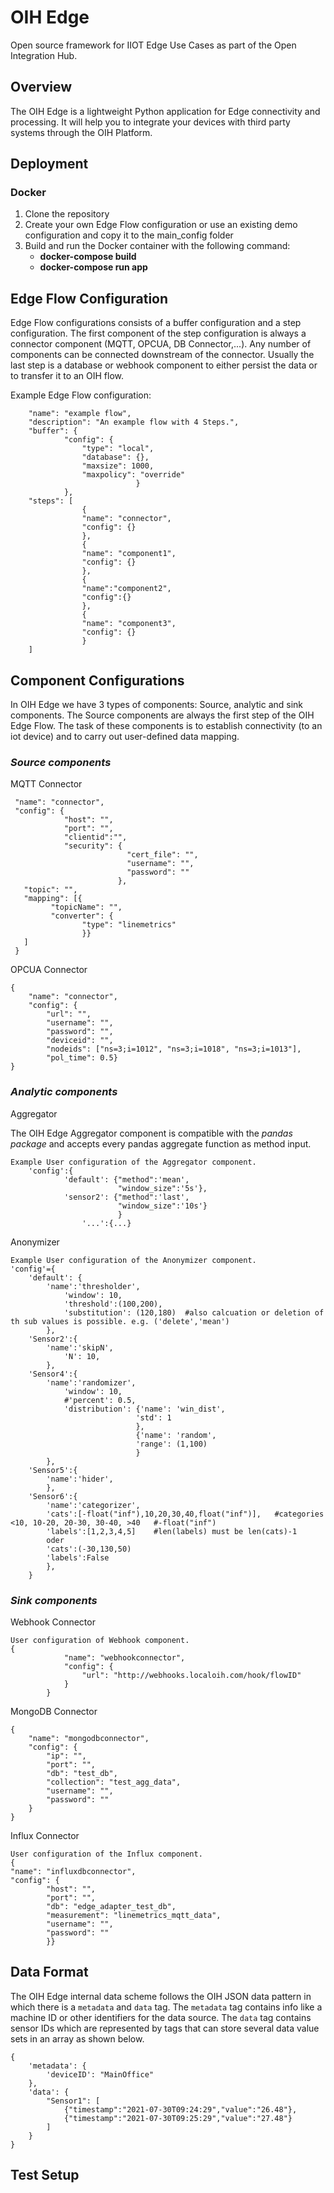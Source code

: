 # OIH Edge

Open source framework for IIOT Edge Use Cases as part of the Open Integration Hub.

## Overview

The OIH Edge is a lightweight Python application for Edge connectivity and processing. It will help you to integrate your devices with third party systems through the OIH Platform. 

## Deployment


### Docker 

1. Clone the repository
2. Create your own Edge Flow configuration or use an existing demo configuration and copy it to the main_config folder
3. Build and run the Docker container with the following command:
   - **docker-compose build**
   - **docker-compose run app**

## Edge Flow Configuration

Edge Flow configurations consists of a buffer configuration and a step configuration. The first component of the step configuration is always a connector component (MQTT, OPCUA, DB Connector,...).  Any number of components can be connected downstream of the connector. Usually the last step is a database or webhook component to either persist the data or to transfer it to an OIH flow.

Example Edge Flow configuration:




        "name": "example flow",
        "description": "An example flow with 4 Steps.",
        "buffer": {
                "config": {
                    "type": "local",
                    "database": {},
                    "maxsize": 1000,
                    "maxpolicy": "override"
                                }
                },
        "steps": [
                    {
                    "name": "connector",
                    "config": {}
                    },
                    {
                    "name": "component1",
                    "config": {}
                    },
                    {
                    "name":"component2",
                    "config":{}
                    },
                    {
                    "name": "component3",
                    "config": {}
                    }
        ]


## Component Configurations

In OIH Edge we have 3 types of components: Source, analytic and sink components. The Source components are always the first step of the OIH Edge Flow. The task of these components is to establish connectivity (to an iot device) and to carry out user-defined data mapping.

### _Source components_

MQTT Connector

     "name": "connector",
     "config": {
                "host": "",
                "port": "",
                "clientid":"",
                "security": {
                              "cert_file": "",
                              "username": "",
                              "password": ""
                            },
       "topic": "",
       "mapping": [{
             "topicName": "",
             "converter": {
                    "type": "linemetrics"
                    }}
       ]
     }

OPCUA Connector

    {
        "name": "connector",
        "config": {
            "url": "",
            "username": "",
            "password": "",
            "deviceid": "",
            "nodeids": ["ns=3;i=1012", "ns=3;i=1018", "ns=3;i=1013"],
            "pol_time": 0.5}
    }

### _Analytic components_

Aggregator

The OIH Edge Aggregator component is compatible with the _pandas package_ and accepts every pandas aggregate function as method input.

    Example User configuration of the Aggregator component.
        'config':{ 
                'default': {"method":'mean',
                            "window_size":'5s'},	                            
                'sensor2': {"method":'last',
                            "window_size":'10s'} 
                            }
                    '...':{...}

Anonymizer

    Example User configuration of the Anonymizer component.
    'config'={ 
        'default': {
            'name':'thresholder',
                'window': 10,
                'threshold':(100,200),
                'substitution': (120,180)  #also calcuation or deletion of th sub values is possible. e.g. ('delete','mean')
            },
        'Sensor2':{
            'name':'skipN',
                'N': 10,
            },
        'Sensor4':{
            'name':'randomizer',
                'window': 10,
                #'percent': 0.5, 
                'distribution': {'name': 'win_dist',
                                'std': 1
                                },
                                {'name': 'random',
                                'range': (1,100)
                                }
            },
        'Sensor5':{
            'name':'hider',
            },
        'Sensor6':{
            'name':'categorizer',
            'cats':[-float("inf"),10,20,30,40,float("inf")],   #categories <10, 10-20, 20-30, 30-40, >40   #-float("inf") 
            'labels':[1,2,3,4,5]    #len(labels) must be len(cats)-1 
            oder
            'cats':(-30,130,50)
            'labels':False
            },
        }

### _Sink components_

Webhook Connector

    User configuration of Webhook component.
    {
                "name": "webhookconnector",
                "config": {
                    "url": "http://webhooks.localoih.com/hook/flowID"
                }
            }

MongoDB Connector

    {
        "name": "mongodbconnector",
        "config": {
            "ip": "",
            "port": "",
            "db": "test_db",
            "collection": "test_agg_data",
            "username": "",
            "password": ""
        }
    }

Influx Connector

    User configuration of the Influx component.
    {
    "name": "influxdbconnector",
    "config": {
            "host": "",
            "port": "",
            "db": "edge_adapter_test_db",
            "measurement": "linemetrics_mqtt_data",
            "username": "",
            "password": ""
            }}

## Data Format
 
The OIH Edge internal data scheme follows the OIH JSON data pattern in which there is a `metadata` and `data` tag. The `metadata` tag contains info like a machine ID or other identifiers for the data source. The `data` tag contains sensor IDs which are represented by tags that can store several data value sets in an array as shown below.
 
```
{
    'metadata': {
        'deviceID': "MainOffice"
    },
    'data': {
        "Sensor1": [
            {"timestamp":"2021-07-30T09:24:29","value":"26.48"},
            {"timestamp":"2021-07-30T09:25:29","value":"27.48"}
        ]
    }
}
```

## Test Setup

